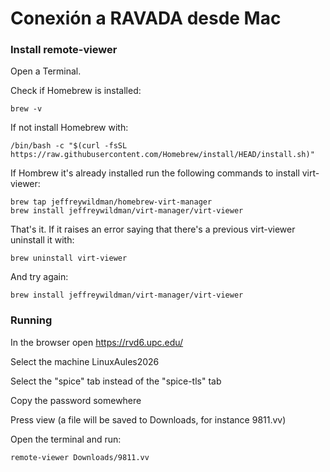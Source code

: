 # Conexión a RAVADA desde Mac

### Install remote-viewer 

Open a Terminal.

Check if Homebrew is installed:

	brew -v

If not install Homebrew with:

	/bin/bash -c "$(curl -fsSL https://raw.githubusercontent.com/Homebrew/install/HEAD/install.sh)"

If Hombrew it's already installed run the following commands to install virt-viewer:

	brew tap jeffreywildman/homebrew-virt-manager
	brew install jeffreywildman/virt-manager/virt-viewer

That's it. If it raises an error saying that there's a previous virt-viewer uninstall it with: 

	brew uninstall virt-viewer

And try again:
	
	brew install jeffreywildman/virt-manager/virt-viewer

### Running

In the browser open https://rvd6.upc.edu/

Select the machine LinuxAules2026

Select the "spice" tab instead of the "spice-tls" tab

Copy the password somewhere

Press view (a file will be saved to Downloads, for instance 9811.vv)

Open the terminal and run:

	remote-viewer Downloads/9811.vv


